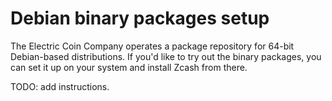 # Debian binary packages setup

The Electric Coin Company operates a package repository for 64-bit Debian-based
distributions. If you'd like to try out the binary packages, you can set it up on your
system and install Zcash from there.

TODO: add instructions.
